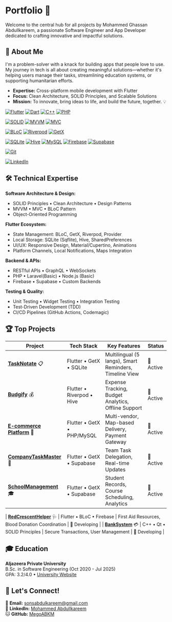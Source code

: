 # Portfolio 🚀

Welcome to the central hub for all projects by Mohammed Ghassan Abdullkareem, a passionate Software Engineer and App Developer dedicated to crafting innovative and impactful solutions.

## 🌟 About Me

I'm a problem-solver with a knack for building apps that people love to use. My journey in tech is all about creating meaningful solutions—whether it's helping users manage their tasks, streamlining education systems, or supporting humanitarian efforts.

- **Expertise:** Cross-platform mobile development with Flutter
- **Focus:** Clean Architecture, SOLID Principles, and Scalable Solutions
- **Mission:** To innovate, bring ideas to life, and build the future, together. 💡

<p align="left">
  <!-- Core Technologies -->
  <a href="https://flutter.dev" target="_blank"><img src="https://img.shields.io/badge/Flutter-02569B?style=for-the-badge&logo=flutter&logoColor=white" alt="Flutter"></a>
  <a href="https://dart.dev" target="_blank"><img src="https://img.shields.io/badge/Dart-0175C2?style=for-the-badge&logo=dart&logoColor=white" alt="Dart"></a>
  <a href="https://isocpp.org/" target="_blank"><img src="https://img.shields.io/badge/C++-00599C?style=for-the-badge&logo=cplusplus&logoColor=white" alt="C++"></a>
  <a href="https://www.php.net" target="_blank"><img src="https://img.shields.io/badge/PHP-777BB4?style=for-the-badge&logo=php&logoColor=white" alt="PHP"></a>
  
  <!-- Architecture -->
  <a href="https://en.wikipedia.org/wiki/SOLID" target="_blank"><img src="https://img.shields.io/badge/SOLID-FF6D00?style=for-the-badge&logo=codeigniter&logoColor=white" alt="SOLID"></a>
  <a href="https://en.wikipedia.org/wiki/Model–view–viewmodel" target="_blank"><img src="https://img.shields.io/badge/MVVM-5C2D91?style=for-the-badge&logo=codeigniter&logoColor=white" alt="MVVM"></a>
  <a href="https://en.wikipedia.org/wiki/Model–view–controller" target="_blank"><img src="https://img.shields.io/badge/MVC-5C2D91?style=for-the-badge&logo=codeigniter&logoColor=white" alt="MVC"></a>
  
  <!-- State Management -->
  <a href="https://bloclibrary.dev" target="_blank"><img src="https://img.shields.io/badge/BLoC-02569B?style=for-the-badge&logo=flutter&logoColor=white" alt="BLoC"></a>
  <a href="https://riverpod.dev/" target="_blank"><img src="https://img.shields.io/badge/Riverpod-4A98E8?style=for-the-badge&logo=riverpod&logoColor=white" alt="Riverpod"></a>
  <a href="https://pub.dev/packages/get" target="_blank"><img src="https://img.shields.io/badge/GetX-6DB33F?style=for-the-badge&logo=flutter&logoColor=white" alt="GetX"></a>
  
  <!-- Databases -->
  <a href="https://pub.dev/packages/sqflite" target="_blank"><img src="https://img.shields.io/badge/SQLite-003B57?style=for-the-badge&logo=sqlite&logoColor=white" alt="SQLite"></a>
  <a href="https://pub.dev/packages/hive" target="_blank"><img src="https://img.shields.io/badge/Hive-FFC107?style=for-the-badge&logo=hive&logoColor=black" alt="Hive"></a>
  <a href="https://www.mysql.com/" target="_blank"><img src="https://img.shields.io/badge/MySQL-4479A1?style=for-the-badge&logo=mysql&logoColor=white" alt="MySQL"></a>
  <a href="https://firebase.google.com/" target="_blank"><img src="https://img.shields.io/badge/Firebase-FFCA28?style=for-the-badge&logo=firebase&logoColor=black" alt="Firebase"></a>
  <a href="https://supabase.io" target="_blank"><img src="https://img.shields.io/badge/Supabase-3FCF8E?style=for-the-badge&logo=supabase&logoColor=white" alt="Supabase"></a>
  
  <!-- Tools -->
  <a href="https://git-scm.com/" target="_blank"><img src="https://img.shields.io/badge/GIT-E44C30?style=for-the-badge&logo=git&logoColor=white" alt="Git"></a>

  <!-- Social -->
  <a href="https://www.linkedin.com/in/mohammed-abdullkareem-02a965330" target="_blank"><img src="https://img.shields.io/badge/LinkedIn-0077B5?style=for-the-badge&logo=linkedin&logoColor=white" alt="LinkedIn"></a>
</p>

## 🛠️ Technical Expertise

**Software Architecture & Design:**
- SOLID Principles • Clean Architecture • Design Patterns
- MVVM • MVC • BLoC Pattern
- Object-Oriented Programming

**Flutter Ecosystem:**
- State Management: BLoC, GetX, Riverpod, Provider
- Local Storage: SQLite (Sqflite), Hive, SharedPreferences
- UI/UX: Responsive Design, Material/Cupertino, Animations
- Platform Channels, Local Notifications, Maps Integration

**Backend & APIs:**
- RESTful APIs • GraphQL • WebSockets
- PHP • Laravel(Basic) • Node.js (Basic)
- Firebase • Supabase • Custom Backends

**Testing & Quality:**
- Unit Testing • Widget Testing • Integration Testing
- Test-Driven Development (TDD)
- CI/CD Pipelines (GitHub Actions, Codemagic)

## 🏆 Top Projects

| Project | Tech Stack | Key Features | Status |
|---------|------------|--------------|--------|
| **[TaskNotate](https://github.com/MegoABKM/TaskNotate)** 📋 | Flutter • GetX • SQLite | Multilingual (5 langs), Smart Reminders, Timeline View | 🚀 Active |
| **[Budgify](https://github.com/MegoABKM/Budgify)** 💰 | Flutter • Riverpod • Hive | Expense Tracking, Budget Analytics, Offline Support | 🚀 Active |
| **[E-commerce Platform](https://github.com/MegoABKM/E-commerce)** 🛒 | Flutter • GetX • PHP/MySQL | Multi-vendor, Map-based Delivery, Payment Gateway | 🚀 Active |
| **[CompanyTaskMaster](https://github.com/MegoABKM/CompanyTaskMaster)** 🏢 | Flutter • GetX • Supabase | Team Task Delegation, Real-time Updates | 🚀 Active |
| **[SchoolManagement](https://github.com/MegoABKM/SchoolManagement)** 🎓 | Flutter • GetX • Supabase | Student Records, Course Scheduling, Analytics | 🚀 Active |

| **[RedCrescentHelper](https://github.com/MegoABKM/RedCrescentHelper)** 🩺 | Flutter • BLoC • Firebase | First Aid Resources, Blood Donation Coordination | 🔧 Developing |
| **[BankSystem](https://github.com/MegoABKM/BankSystem)** 💳 | C++ • Qt • SOLID Principles | Secure Transactions, User Management | 🔧 Developing |

## 🎓 Education
**Aljazeera Private University**  
B.Sc. in Software Engineering (Oct 2020 - Jul 2025)  
GPA: 3.2/4.0 • [University Website](https://jude.edu.sy/)

## 🤝 Let's Connect!
📧 **Email:** [sonsabdulkareem@gmail.com](mailto:sonsabdulkareem@gmail.com)  
🔗 **LinkedIn:** [Mohammed Abdullkareem](https://www.linkedin.com/in/mohammed-abdullkareem-02a965330)  
🐱 **GitHub:** [MegoABKM](https://github.com/MegoABKM)
